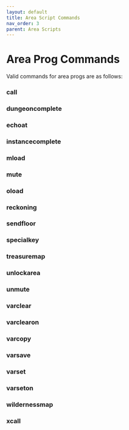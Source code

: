 ```yaml
---
layout: default
title: Area Script Commands
nav_order: 3
parent: Area Scripts
---
```



# Area Prog Commands
Valid commands for area progs are as follows:

### call

### dungeoncomplete

### echoat

### instancecomplete

### mload

### mute

### oload

### reckoning

### sendfloor

### specialkey

### treasuremap

### unlockarea

### unmute

### varclear

### varclearon

### varcopy

### varsave

### varset

### varseton

### wildernessmap

### xcall